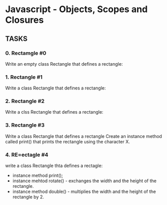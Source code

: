 # Javascript - Objects, Scopes and Closures
## TASKS 

### 0. Rectamgle #0
Write an empty class Rectangle that defines a rectangle:

### 1. Rectangle #1
Write a class Rectangle that defines a rectangle:

### 2. Rectangle #2
Write a clss Rectangle that defines a rectangle:

### 3. Rectangle #3
Write a class Rectangle that defines a rectangle
Create an instance method called print() that prints the rectangle using the character X.

### 4. RE=ectagle #4
write a class Rectangle thta defines a rectagle:
* instance method print();
* instance mehtod rotate() - exchanges the width and the height of the rectangle.
* instance method double() - multiplies the width and the height of the rectangle by 2.

